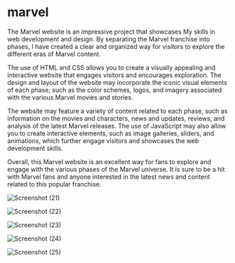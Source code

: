 # marvel
The Marvel website is an impressive project that showcases My skills in web development and design. By separating the Marvel franchise into phases, I have created a clear and organized way for visitors to explore the different eras of Marvel content.

The use of HTML and CSS allows you to create a visually appealing and interactive website that engages visitors and encourages exploration. The design and layout of the website may incorporate the iconic visual elements of each phase, such as the color schemes, logos, and imagery associated with the various Marvel movies and stories.

The website may feature a variety of content related to each phase, such as information on the movies and characters, news and updates, reviews, and analysis of the latest Marvel releases. The use of JavaScript may also allow you to create interactive elements, such as image galleries, sliders, and animations, which further engage visitors and showcases the web development skills.

Overall, this Marvel website is an excellent way for fans to explore and engage with the various phases of the Marvel universe. It is sure to be a hit with Marvel fans and anyone interested in the latest news and content related to this popular franchise.




![Screenshot (21)](https://user-images.githubusercontent.com/91942752/218343316-dc3cd30f-cd77-479d-8bef-9c6baafdf1ca.png)


![Screenshot (22)](https://user-images.githubusercontent.com/91942752/218343243-be732b6d-2833-4795-b91e-adca417faa85.png)


![Screenshot (23)](https://user-images.githubusercontent.com/91942752/218343274-5af19f0e-20dc-4a59-bb23-91fa1a3539aa.png)


![Screenshot (24)](https://user-images.githubusercontent.com/91942752/218343304-f9f0f148-ea89-4ea0-9b14-656a765d5739.png)


![Screenshot (25)](https://user-images.githubusercontent.com/91942752/218343311-c9601168-81fa-486a-811b-cca40f4fbc00.png)
